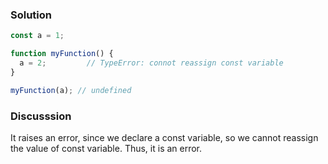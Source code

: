 ### Solution 
``` JavaScript 
const a = 1;

function myFunction() {
  a = 2;         // TypeError: connot reassign const variable
}

myFunction(a); // undefined
```

### Discusssion 
It raises an error, since we declare a const variable, so we cannot reassign the value of const variable. Thus, it is an error.
